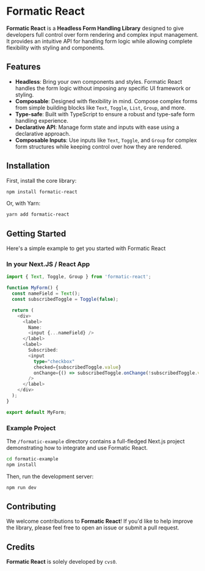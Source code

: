 # Formatic React

**Formatic React** is a **Headless Form Handling Library** designed to give developers full control over form rendering and complex input management. It provides an intuitive API for handling form logic while allowing complete flexibility with styling and components.

## Features

* **Headless**: Bring your own components and styles. Formatic React handles the form logic without imposing any specific UI framework or styling.
* **Composable**: Designed with flexibility in mind. Compose complex forms from simple building blocks like `Text`, `Toggle`, `List`, `Group`, and more.
* **Type-safe**: Built with TypeScript to ensure a robust and type-safe form handling experience.
* **Declarative API**: Manage form state and inputs with ease using a declarative approach.
* **Composable Inputs**: Use inputs like `Text`, `Toggle`, and `Group` for complex form structures while keeping control over how they are rendered.

## Installation

First, install the core library:

```bash
npm install formatic-react
```

Or, with Yarn:

```bash
yarn add formatic-react
```

## Getting Started

Here's a simple example to get you started with Formatic React

### In your Next.JS / React App

```typescript
import { Text, Toggle, Group } from 'formatic-react';

function MyForm() {
  const nameField = Text();
  const subscribedToggle = Toggle(false);

  return (
    <div>
      <label>
        Name:
        <input {...nameField} />
      </label>
      <label>
        Subscribed:
        <input
          type="checkbox"
          checked={subscribedToggle.value}
          onChange={() => subscribedToggle.onChange(!subscribedToggle.value)}
        />
      </label>
    </div>
  );
}

export default MyForm;
```

### Example Project

The `/formatic-example` directory contains a full-fledged Next.js project demonstrating how to integrate and use Formatic React.
```bash
cd formatic-example
npm install
```

Then, run the development server:
```bash
npm run dev
```

## Contributing

We welcome contributions to **Formatic React**! If you'd like to help improve the library, please feel free to open an issue or submit a pull request.

## Credits

**Formatic React** is solely developed by `cvs0`.